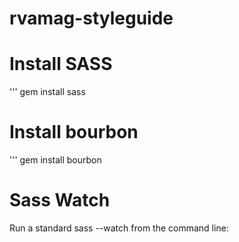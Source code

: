 # rvamag-styleguide

# Install SASS
''' gem install sass

# Install bourbon
''' gem install bourbon

# Sass Watch
Run a standard sass --watch from the command line: